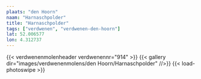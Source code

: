 ```yaml
---
plaats: "den Hoorn"
naam: "Harnaschpolder"
title: "Harnaschpolder"
tags: ["verdwenen", "verdwenen-den-hoorn"]
lat: 52.006577
lon: 4.312737
---
```

{{< verdwenenmolenheader verdwenennr="914" >}}
{{< gallery dir="images/verdwenenmolens/den Hoorn/Harnaschpolder" //>}}
{{< load-photoswipe >}}